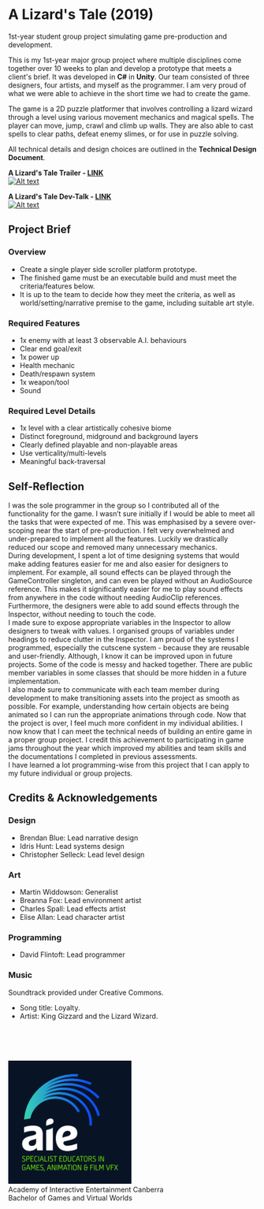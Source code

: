 # A Lizard's Tale (2019)
1st-year student group project simulating game pre-production and development.

This is my 1st-year major group project where multiple disciplines come together over 10 weeks to plan and develop a prototype that meets a client's brief. It was developed in **C#** in **Unity**. Our team consisted of three designers, four artists, and myself as the programmer.
I am very proud of what we were able to achieve in the short time we had to create the game.

The game is a 2D puzzle platformer that involves controlling a lizard wizard through a level
using various movement mechanics and magical spells. The player can move, jump, crawl
and climb up walls. They are also able to cast spells to clear paths, defeat enemy slimes, or
for use in puzzle solving.

All technical details and design choices are outlined in the **Technical Design Document**.

**A Lizard's Tale Trailer - [LINK](https://youtu.be/rnmI0GfieSc)**<br>
[![Alt text](https://img.youtube.com/vi/rnmI0GfieSc/0.jpg)](https://www.youtube.com/watch?v=rnmI0GfieSc)

**A Lizard's Tale Dev-Talk - [LINK](https://youtu.be/gu_07QpIxq4)**<br>
[![Alt text](https://img.youtube.com/vi/gu_07QpIxq4/0.jpg)](https://www.youtube.com/watch?v=gu_07QpIxq4)

## Project Brief
### Overview
- Create a single player side scroller platform prototype.
- The finished game must be an executable build and must meet the criteria/features below.
- It is up to the team to decide how they meet the criteria, as well as world/setting/narrative premise to the game, including suitable art style.
### Required Features
- 1x enemy with at least 3 observable A.I. behaviours
- Clear end goal/exit
- 1x power up
- Health mechanic
- Death/respawn system
- 1x weapon/tool
- Sound
### Required Level Details
- 1x level with a clear artistically cohesive biome
- Distinct foreground, midground and background layers
- Clearly defined playable and non-playable areas
- Use verticality/multi-levels
- Meaningful back-traversal

## Self-Reflection
I was the sole programmer in the group so I contributed all of the functionality for the game. I
wasn’t sure initially if I would be able to meet all the tasks that were expected of me. This
was emphasised by a severe over-scoping near the start of pre-production. I felt very
overwhelmed and under-prepared to implement all the features. Luckily we drastically
reduced our scope and removed many unnecessary mechanics.<br>
During development, I spent a lot of time designing systems that would make adding
features easier for me and also easier for designers to implement. For example, all sound
effects can be played through the GameController singleton, and can even be played without
an AudioSource reference. This makes it significantly easier for me to play sound effects
from anywhere in the code without needing AudioClip references. Furthermore, the designers
were able to add sound effects through the Inspector, without needing to touch the code.<br>
I made sure to expose appropriate variables in the Inspector to allow designers to tweak with
values. I organised groups of variables under headings to reduce clutter in the Inspector.
I am proud of the systems I programmed, especially the cutscene system - because they are
reusable and user-friendly. Although, I know it can be improved upon in future projects.
Some of the code is messy and hacked together. There are public member variables in
some classes that should be more hidden in a future implementation.<br>
I also made sure to communicate with each team member during development to make
transitioning assets into the project as smooth as possible. For example, understanding how
certain objects are being animated so I can run the appropriate animations through code.
Now that the project is over, I feel much more confident in my individual abilities. I now know
that I can meet the technical needs of building an entire game in a proper group project. I
credit this achievement to participating in game jams throughout the year which improved my
abilities and team skills and the documentations I completed in previous assessments.<br>
I have learned a lot programming-wise from this project that I can apply to my future
individual or group projects. 

## Credits & Acknowledgements
### Design
- Brendan Blue: Lead narrative design
- Idris Hunt: Lead systems design
- Christopher Selleck: Lead level design
### Art
- Martin Widdowson: Generalist
- Breanna Fox: Lead environment artist
- Charles Spall: Lead effects artist
- Elise Allan: Lead character artist
### Programming
- David Flintoft: Lead programmer
### Music
Soundtrack provided under Creative Commons.
- Song title: Loyalty.
- Artist: King Gizzard and the Lizard Wizard.

<br><br><br><br>
<img src="aie_logo_clr.jpg" alt="Academy of Interactive Entertainment" width=250px height=250px/><br>
Academy of Interactive Entertainment Canberra<br>
Bachelor of Games and Virtual Worlds
